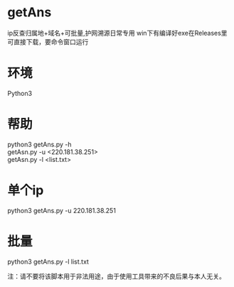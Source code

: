 # getAns

ip反查归属地+域名+可批量,护网溯源日常专用
win下有编译好exe在Releases里可直接下载，要命令窗口运行

# 环境

Python3

# 帮助<br>
python3 getAns.py -h<br>
getAsn.py -u <220.181.38.251><br>
getAsn.py -l <list.txt><br>

# 单个ip<br>
python3 getAns.py -u 220.181.38.251<br>

# 批量<br>
python3 getAns.py -l list.txt<br>



注：请不要将该脚本用于非法用途，由于使用工具带来的不良后果与本人无关。
